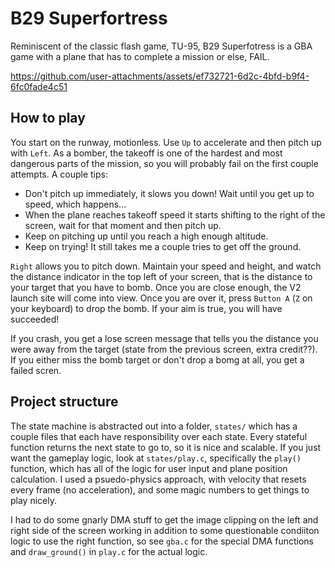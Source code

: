 # B29 Superfortress 
Reminiscent of the classic flash game, TU-95, B29 Superfotress is a GBA game with a plane that has to complete a mission or else, FAIL.



https://github.com/user-attachments/assets/ef732721-6d2c-4bfd-b9f4-6fc0fade4c51



## How to play
You start on the runway, motionless. Use `Up` to accelerate and then pitch up with `Left`. As a bomber, the takeoff is one of the hardest and most dangerous parts of the mission, so you will probably fail on the first couple attempts. A couple tips:
- Don't pitch up immediately, it slows you down! Wait until you get up to speed, which happens...
- When the plane reaches takeoff speed it starts shifting to the right of the screen, wait for that moment and then pitch up.
- Keep on pitching up until you reach a high enough altitude.
- Keep on trying! It still takes me a couple tries to get off the ground.

`Right` allows you to pitch down. Maintain your speed and height, and watch the distance indicator in the top left of your screen, that is the distance to your target that you have to bomb. Once you are close enough, the V2 launch site will come into view. Once you are over it, press `Button A` (`Z` on your keyboard) to drop the bomb. If your aim is true, you will have succeeded!

If you crash, you get a lose screen message that tells you the distance you were away from the target (state from the previous screen, extra credit??). 
If you either miss the bomb target or don't drop a bomg at all, you get a failed scren. 

## Project structure
The state machine is abstracted out into a folder, `states/` which has a couple files that each have responsibility over each state. Every stateful function returns the next state to go to, so it is nice and scalable. If you just want the gameplay logic, look at `states/play.c`, specifically the `play()` function, which has all of the logic for user input and plane position calculation. I used a psuedo-physics approach, with velocity that resets every frame (no acceleration), and some magic numbers to get things to play nicely.

I had to do some gnarly DMA stuff to get the image clipping on the left and right side of the screen working in addition to some questionable condiiton logic to use the right function, so see `gba.c` for the special DMA functions and `draw_ground()` in `play.c` for the actual logic. 


